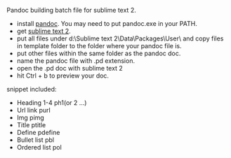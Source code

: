 Pandoc building batch file for sublime text 2.

* install [pandoc](https://code.google.com/p/pandoc/downloads/list). You may need to put pandoc.exe in your PATH.
* get [sublime text 2](http://www.sublimetext.com/2).
* put all files under d:\Sublime text 2\Data\Packages\User\ and copy files in template folder to the folder where your pandoc file is.
* put other files within the same folder as the pandoc doc.
* name the pandoc file with .pd extension.
* open the .pd doc with sublime text 2
* hit Ctrl + b to preview your doc.

snippet included:
* Heading 1-4 		ph1(or 2 ...) <TAB>
* Url link    		purl <TAB>
* Img         		pimg <TAB>
* Title       		ptitle <TAB>
* Define      		pdefine <TAB>
* Bullet list 		pbl <TAB>
* Ordered list		pol <TAB>
